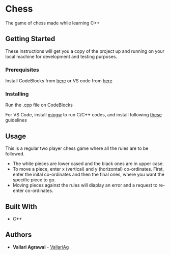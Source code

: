 # Chess

The game of chess made while learning C++

## Getting Started

These instructions will get you a copy of the project up and running on your local machine for development and testing purposes. 

### Prerequisites

Install CodeBlocks from [here](http://www.codeblocks.org/downloads/26) or VS code from [here]()


### Installing
Run the .cpp file on CodeBlocks 

For VS Code, install [mingw](https://sourceforge.net/projects/mingw-w64/) to run C/C++ codes, and install following [these](https://code.visualstudio.com/docs/cpp/config-mingw) guidelines 

## Usage

This is a regular two player chess game where all the rules are to be followed.

* The white pieces are lower cased and the black ones are in upper case.
* To move a piece, enter x (vertical) and y (horizontal) co-ordinates. First, enter the inital co-ordinates and then the final ones, where you want the specific piece to go.  
*  Moving pieces against the rules will diaplay an error and a request to re-enter co-ordinates.

## Built With

* C++


## Authors

* **Vallari Agrawal** - [VallariAg](https://github.com/VallariAg)


